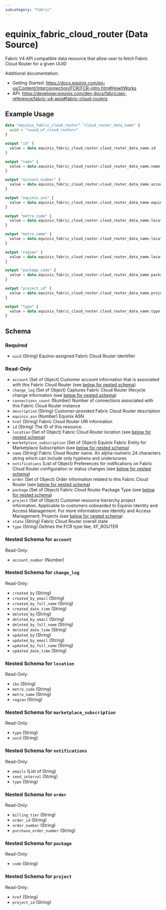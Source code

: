 ```yaml
---
subcategory: "Fabric"
---
```


# equinix_fabric_cloud_router (Data Source)

Fabric V4 API compatible data resource that allow user to fetch Fabric Cloud Router for a given UUID

Additional documentation:
* Getting Started: https://docs.equinix.com/en-us/Content/Interconnection/FCR/FCR-intro.htm#HowItWorks
* API: https://developer.equinix.com/dev-docs/fabric/api-reference/fabric-v4-apis#fabric-cloud-routers

## Example Usage

```terraform
data "equinix_fabric_cloud_router" "cloud_router_data_name" {
  uuid = "<uuid_of_cloud_router>"
}

output "id" {
  value = data.equinix_fabric_cloud_router.cloud_router_data_name.id
}

output "name" {
  value = data.equinix_fabric_cloud_router.cloud_router_data_name.name
}

output "account_number" {
  value = data.equinix_fabric_cloud_router.cloud_router_data_name.account.0.account_number
}

output "equinix_asn" {
  value = data.equinix_fabric_cloud_router.cloud_router_data_name.equinix_asn
}

output "metro_code" {
  value = data.equinix_fabric_cloud_router.cloud_router_data_name.location.0.metro_code
}

output "metro_name" {
  value = data.equinix_fabric_cloud_router.cloud_router_data_name.location.0.metro_name
}

output "region" {
  value = data.equinix_fabric_cloud_router.cloud_router_data_name.location.0.region
}

output "package_code" {
  value = data.equinix_fabric_cloud_router.cloud_router_data_name.package.0.code
}

output "project_id" {
  value = data.equinix_fabric_cloud_router.cloud_router_data_name.project.0.project_id
}

output "type" {
  value = data.equinix_fabric_cloud_router.cloud_router_data_name.type
}
```

<!-- schema generated by tfplugindocs -->
## Schema

### Required

- `uuid` (String) Equinix-assigned Fabric Cloud Router identifier

### Read-Only

- `account` (Set of Object) Customer account information that is associated with this Fabric Cloud Router (see [below for nested schema](#nestedatt--account))
- `change_log` (Set of Object) Captures Fabric Cloud Router lifecycle change information (see [below for nested schema](#nestedatt--change_log))
- `connections_count` (Number) Number of connections associated with this Fabric Cloud Router instance
- `description` (String) Customer-provided Fabric Cloud Router description
- `equinix_asn` (Number) Equinix ASN
- `href` (String) Fabric Cloud Router URI information
- `id` (String) The ID of this resource.
- `location` (Set of Object) Fabric Cloud Router location (see [below for nested schema](#nestedatt--location))
- `marketplace_subscription` (Set of Object) Equinix Fabric Entity for Marketplace Subscription (see [below for nested schema](#nestedatt--marketplace_subscription))
- `name` (String) Fabric Cloud Router name. An alpha-numeric 24 characters string which can include only hyphens and underscores
- `notifications` (List of Object) Preferences for notifications on Fabric Cloud Router configuration or status changes (see [below for nested schema](#nestedatt--notifications))
- `order` (Set of Object) Order information related to this Fabric Cloud Router (see [below for nested schema](#nestedatt--order))
- `package` (Set of Object) Fabric Cloud Router Package Type (see [below for nested schema](#nestedatt--package))
- `project` (Set of Object) Customer resource hierarchy project information. Applicable to customers onboarded to Equinix Identity and Access Management. For more information see Identity and Access Management: Projects (see [below for nested schema](#nestedatt--project))
- `state` (String) Fabric Cloud Router overall state
- `type` (String) Defines the FCR type like; XF_ROUTER

<a id="nestedatt--account"></a>
### Nested Schema for `account`

Read-Only:

- `account_number` (Number)


<a id="nestedatt--change_log"></a>
### Nested Schema for `change_log`

Read-Only:

- `created_by` (String)
- `created_by_email` (String)
- `created_by_full_name` (String)
- `created_date_time` (String)
- `deleted_by` (String)
- `deleted_by_email` (String)
- `deleted_by_full_name` (String)
- `deleted_date_time` (String)
- `updated_by` (String)
- `updated_by_email` (String)
- `updated_by_full_name` (String)
- `updated_date_time` (String)


<a id="nestedatt--location"></a>
### Nested Schema for `location`

Read-Only:

- `ibx` (String)
- `metro_code` (String)
- `metro_name` (String)
- `region` (String)


<a id="nestedatt--marketplace_subscription"></a>
### Nested Schema for `marketplace_subscription`

Read-Only:

- `type` (String)
- `uuid` (String)


<a id="nestedatt--notifications"></a>
### Nested Schema for `notifications`

Read-Only:

- `emails` (List of String)
- `send_interval` (String)
- `type` (String)


<a id="nestedatt--order"></a>
### Nested Schema for `order`

Read-Only:

- `billing_tier` (String)
- `order_id` (String)
- `order_number` (String)
- `purchase_order_number` (String)


<a id="nestedatt--package"></a>
### Nested Schema for `package`

Read-Only:

- `code` (String)


<a id="nestedatt--project"></a>
### Nested Schema for `project`

Read-Only:

- `href` (String)
- `project_id` (String)
